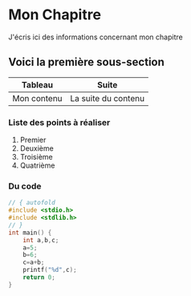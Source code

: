 # Mon Chapitre
J'écris ici des informations concernant mon chapitre
## Voici la première sous-section
|Tableau|Suite|
|-------|-----|
|Mon contenu|La suite du contenu|
### Liste des points à réaliser

1. Premier
1. Deuxième
1. Troisième
1. Quatrième
### Du code
``` C runnable
// { autofold
#include <stdio.h>
#include <stdlib.h>
// }
int main() {
    int a,b,c;
    a=5;
    b=6;
    c=a+b;
    printf("%d",c);
    return 0;
}
```
